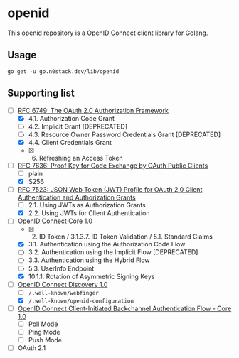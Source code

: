 # openid

This openid repository is a OpenID Connect client library for Golang.

## Usage

```
go get -u go.n0stack.dev/lib/openid
```

## Supporting list

- [ ] [RFC 6749: The OAuth 2.0 Authorization Framework](https://datatracker.ietf.org/doc/html/rfc6749)
  - [x] 4.1. Authorization Code Grant
  - [ ] 4.2. Implicit Grant [DEPRECATED]
  - [ ] 4.3. Resource Owner Password Credentials Grant [DEPRECATED]
  - [x] 4.4. Client Credentials Grant
  - [x] 6. Refreshing an Access Token
- [ ] [RFC 7636: Proof Key for Code Exchange by OAuth Public Clients](https://datatracker.ietf.org/doc/html/rfc7636)
  - [ ] plain
  - [x] S256
- [ ] [RFC 7523: JSON Web Token (JWT) Profile for OAuth 2.0 Client Authentication and Authorization Grants](https://datatracker.ietf.org/doc/html/rfc7523)
  - [ ] 2.1. Using JWTs as Authorization Grants
  - [x] 2.2. Using JWTs for Client Authentication
- [ ] [OpenID Connect Core 1.0](https://openid.net/specs/openid-connect-core-1_0.html)
  - [x] 2. ID Token / 3.1.3.7. ID Token Validation / 5.1. Standard Claims
  - [x] 3.1. Authentication using the Authorization Code Flow
  - [ ] 3.2. Authentication using the Implicit Flow [DEPRECATED]
  - [ ] 3.3. Authentication using the Hybrid Flow
  - [ ] 5.3. UserInfo Endpoint
  - [x] 10.1.1. Rotation of Asymmetric Signing Keys
- [ ] [OpenID Connect Discovery 1.0](https://openid.net/specs/openid-connect-discovery-1_0.html)
  - [ ] `/.well-known/webfinger`
  - [x] `/.well-known/openid-configuration`
- [ ] [OpenID Connect Client-Initiated Backchannel Authentication Flow - Core 1.0](https://openid.net/specs/openid-client-initiated-backchannel-authentication-core-1_0.html)
  - [ ] Poll Mode
  - [ ] Ping Mode
  - [ ] Push Mode
- [ ] OAuth 2.1

